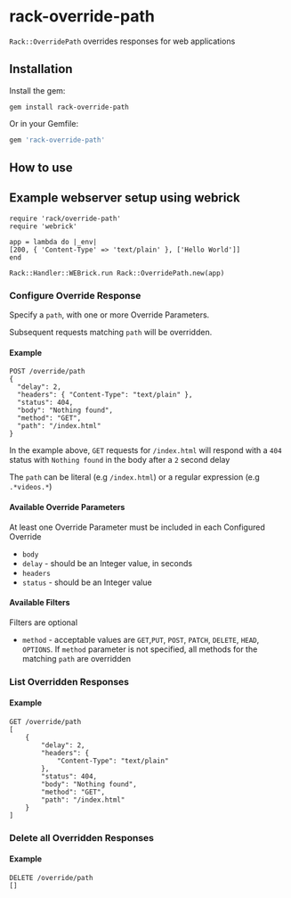 # rack-override-path
`Rack::OverridePath` overrides responses for web applications

## Installation

Install the gem:

`gem install rack-override-path`

Or in your Gemfile:

```ruby
gem 'rack-override-path'
```

## How to use

## Example webserver setup using webrick
```
require 'rack/override-path'
require 'webrick'

app = lambda do |_env|
[200, { 'Content-Type' => 'text/plain' }, ['Hello World']]
end

Rack::Handler::WEBrick.run Rack::OverridePath.new(app)
```

### Configure Override Response
Specify a `path`, with one or more Override Parameters.

Subsequent requests matching `path` will be overridden.
#### Example
```
POST /override/path
{
  "delay": 2,
  "headers": { "Content-Type": "text/plain" },
  "status": 404,
  "body": "Nothing found",
  "method": "GET",
  "path": "/index.html"
}
```
In the example above, `GET` requests for `/index.html` will respond with a `404` status with `Nothing found` in the body after a `2` second delay

The `path` can be literal (e.g `/index.html`) or a regular expression (e.g `.*videos.*`)

#### Available Override Parameters
At least one Override Parameter must be included in each Configured Override 
* `body`
* `delay` - should be an Integer value, in seconds
* `headers`
* `status` - should be an Integer value


#### Available Filters
Filters are optional
* `method` - acceptable values are `GET`,`PUT`, `POST`, `PATCH`, `DELETE`, `HEAD`, `OPTIONS`. If `method` parameter is not specified, all methods for the matching `path` are overridden

### List Overridden Responses
#### Example
```
GET /override/path
[
    {
        "delay": 2,
        "headers": {
            "Content-Type": "text/plain"
        },
        "status": 404,
        "body": "Nothing found",
        "method": "GET",
        "path": "/index.html"
    }
]
```

### Delete all Overridden Responses
#### Example
```
DELETE /override/path
[]
```